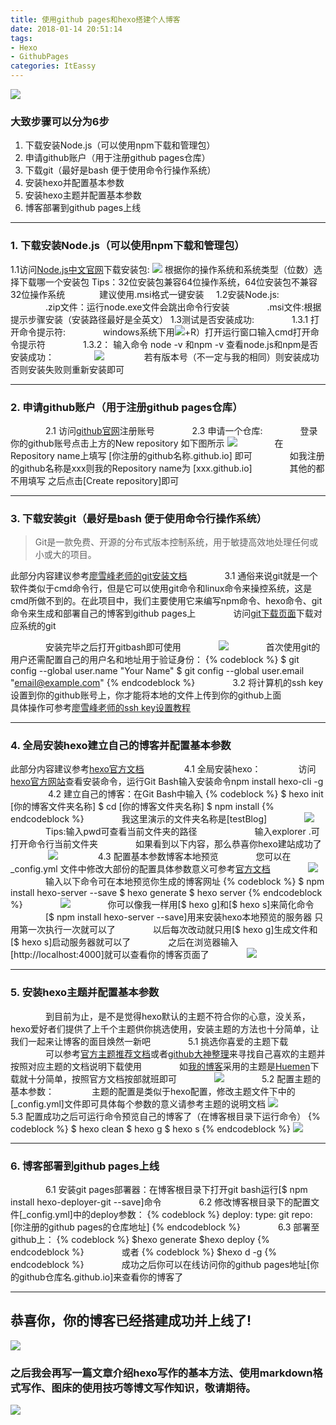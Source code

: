 ```yaml
---
title: 使用github pages和hexo搭建个人博客
date: 2018-01-14 20:51:14
tags: 
- Hexo
- GithubPages
categories: ItEassy
---
```

![](https://i.loli.net/2018/01/25/5a69ac586ce86.jpg)
### 大致步骤可以分为6步
1. 下载安装Node.js（可以使用npm下载和管理包）
2. 申请github账户（用于注册github pages仓库）
3. 下载git（最好是bash 便于使用命令行操作系统）
4. 安装hexo并配置基本参数
5. 安装hexo主题并配置基本参数
6. 博客部署到github pages上线
***

### 1.  下载安装Node.js（可以使用npm下载和管理包）
1.1访问[Node.js中文官网](http://nodejs.cn/download/)下载安装包:
![](https://i.loli.net/2018/01/25/5a696446c21d0.png)
根据你的操作系统和系统类型（位数）选择下载哪一个安装包
Tips：32位安装包兼容64位操作系统，64位安装包不兼容32位操作系统
&nbsp;&nbsp;&nbsp;&nbsp;&nbsp;&nbsp;&nbsp;&nbsp;&nbsp;&nbsp;&nbsp;&nbsp;&nbsp;建议使用.msi格式一键安装
&nbsp;
&nbsp;
1.2安装Node.js:
&emsp;&emsp;&emsp;&emsp;.zip文件：运行node.exe文件会跳出命令行安装
&emsp;&emsp;&emsp;&emsp;.msi文件:根据提示步骤安装（安装路径最好是全英文）
1.3测试是否安装成功:
&emsp;&emsp;&emsp;&emsp;1.3.1 打开命令提示符:
&emsp;&emsp;&emsp;&emsp;windows系统下用![](https://i.loli.net/2018/01/25/5a69690239d22.png)+R）打开运行窗口输入cmd打开命令提示符
&emsp;&emsp;&emsp;&emsp;1.3.2： 输入命令 node -v 和npm -v 查看node.js和npm是否安装成功：
&emsp;&emsp;&emsp;&emsp; ![](https://i.loli.net/2018/01/25/5a6969e9efb8f.png)
&emsp;&emsp;&emsp;&emsp; 若有版本号（不一定与我的相同）则安装成功 否则安装失败则重新安装即可
***


### 2. 申请github账户（用于注册github pages仓库）
&emsp;&emsp;&emsp;&emsp;2.1 访问[github官网](https://github.com)注册账号
&emsp;&emsp;&emsp;&emsp;2.3 申请一个仓库:
&emsp;&emsp;&emsp;&emsp;登录你的github账号点击上方的New repository 如下图所示
![](https://i.loli.net/2018/01/25/5a696b692e2fc.png)
&emsp;&emsp;&emsp;&emsp;在Repository name上填写 [你注册的github名称.github.io] 即可
&emsp;&emsp;&emsp;&emsp;如我注册的github名称是xxx则我的Repository name为 [xxx.github.io]
&emsp;&emsp;&emsp;&emsp;其他的都不用填写 之后点击[Create repository]即可
***

### 3. 下载安装git（最好是bash 便于使用命令行操作系统）
>Git是一款免费、开源的分布式版本控制系统，用于敏捷高效地处理任何或小或大的项目。

此部分内容建议参考[廖雪峰老师的git安装文档](https://www.liaoxuefeng.com/wiki/0013739516305929606dd18361248578c67b8067c8c017b000/00137396287703354d8c6c01c904c7d9ff056ae23da865a000)
&emsp;&emsp;&emsp;&emsp;3.1 通俗来说git就是一个软件类似于cmd命令行，但是它可以使用git命令和linux命令来操控系统，这是cmd所做不到的。在此项目中，我们主要使用它来编写npm命令、hexo命令、git命令来生成和部署自己的博客到github pages上
&emsp;&emsp;&emsp;&emsp;访问[git下载页面](https://git-scm.com/downloads)下载对应系统的git

&emsp;&emsp;&emsp;&emsp;安装完毕之后打开gitbash即可使用
&emsp;&emsp;&emsp;&emsp;![](https://i.loli.net/2018/01/25/5a698287b9b84.png)
&emsp;&emsp;&emsp;&emsp;首次使用git的用户还需配置自己的用户名和地址用于验证身份：
{% codeblock %}
$ git config --global user.name "Your Name" 
$ git config --global user.email "email@example.com" 
{% endcodeblock %}
&emsp;&emsp;&emsp;&emsp;3.2 将计算机的ssh key设置到你的github账号上，你才能将本地的文件上传到你的github上面
&emsp;&emsp;&emsp;&emsp;具体操作可参考[廖雪峰老师的ssh key设置教程](https://www.liaoxuefeng.com/wiki/0013739516305929606dd18361248578c67b8067c8c017b000/001374385852170d9c7adf13c30429b9660d0eb689dd43a000)

***

### 4. 全局安装hexo建立自己的博客并配置基本参数
此部分内容建议参考[hexo官方文档](https://hexo.io/zh-cn/docs/index.html)
&emsp;&emsp;&emsp;&emsp; 4.1 全局安装hexo：
&emsp;&emsp;&emsp;&emsp;访问[hexo官方网站](https://hexo.io/zh-cn/)查看安装命令，运行Git Bash输入安装命令npm install hexo-cli -g
&emsp;&emsp;&emsp;&emsp; 4.2 建立自己的博客：在Git Bash中输入 
{% codeblock %}
$ hexo init [你的博客文件夹名称] 
$ cd [你的博客文件夹名称] 
$ npm install
{% endcodeblock %}
&emsp;&emsp;&emsp;&emsp;我这里演示的文件夹名称是[testBlog]
&emsp;&emsp;&emsp;&emsp;![](https://i.loli.net/2018/01/25/5a69886d4d1c7.png)
&emsp;&emsp;&emsp;&emsp;Tips:输入pwd可查看当前文件夹的路径
&emsp;&emsp;&emsp;&emsp;&emsp;&emsp;&nbsp;输入explorer .可打开命令行当前文件夹
&emsp;&emsp;&emsp;&emsp;如果看到以下内容，那么恭喜你hexo建站成功了
&emsp;&emsp;&emsp;&emsp; ![](https://i.loli.net/2018/01/25/5a698a85db6e0.png)
&emsp;&emsp;&emsp;&emsp; 4.3 配置基本参数博客本地预览
&emsp;&emsp;&emsp;&emsp;您可以在 _config.yml 文件中修改大部份的配置具体参数意义可参考[官方文档](https://hexo.io/zh-cn/docs/configuration.html)
&emsp;&emsp;&emsp;&emsp;![](https://i.loli.net/2018/01/25/5a698b5ba81c3.png)
&emsp;&emsp;&emsp;&emsp;输入以下命令可在本地预览你生成的博客网址
{% codeblock %}
$ npm install hexo-server --save 
$ hexo generate
$ hexo server 
{% endcodeblock %}
&emsp;&emsp;&emsp;&emsp;![](https://i.loli.net/2018/01/25/5a698d29e35bd.png)
&emsp;&emsp;&emsp;&emsp;你可以像我一样用[$ hexo g]和[$ hexo s]来简化命令
&emsp;&emsp;&emsp;&emsp;[$ npm install hexo-server --save]用来安装hexo本地预览的服务器 只用第一次执行一次就可以了
&emsp;&emsp;&emsp;&emsp;以后每次改动就只用[$ hexo g]生成文件和[$ hexo s]启动服务器就可以了
&emsp;&emsp;&emsp;&emsp;之后在浏览器输入[http://localhost:4000]就可以查看你的博客页面了
&emsp;&emsp;&emsp;&emsp;![](https://i.loli.net/2018/01/25/5a698e9da8343.png)
***

### 5. 安装hexo主题并配置基本参数
&emsp;&emsp;&emsp;&emsp;到目前为止，是不是觉得hexo默认的主题不符合你的心意，没关系，hexo爱好者们提供了上千个主题供你挑选使用，安装主题的方法也十分简单，让我们一起来让博客的面目焕然一新吧
&emsp;&emsp;&emsp;&emsp;5.1 挑选你喜爱的主题下载
&emsp;&emsp;&emsp;&emsp;可以参考[官方主题推荐文档](https://hexo.io/themes/)或者[github大神整理](https://github.com/hexojs/hexo/wiki/Themes)来寻找自己喜欢的主题并按照对应主题的文档说明下载使用
&emsp;&emsp;&emsp;&emsp;如[我的博客](https://harviealwayshere.github.io/)采用的主题是[Huemen](https://github.com/ppoffice/hexo-theme-hueman)下载就十分简单，按照官方文档按部就班即可
&emsp;&emsp;&emsp;&emsp;![](https://i.loli.net/2018/01/25/5a699295d3479.png)
&emsp;&emsp;&emsp;&emsp;5.2 配置主题的基本参数：
&emsp;&emsp;&emsp;&emsp;主题的配置是类似于hexo配置，修改主题文件下中的[_config.yml]文件即可具体每个参数的意义请参考主题的说明文档
![](https://i.loli.net/2018/01/25/5a6996d20c594.png)
&emsp;&emsp;&emsp;&emsp;5.3 配置成功之后可运行命令预览自己的博客了（在博客根目录下运行命令）
{% codeblock %}
$ hexo clean 
$ hexo g 
$ hexo s 
{% endcodeblock %}
![](https://i.loli.net/2018/01/25/5a6998588778a.png)
***


### 6. 博客部署到github pages上线
&emsp;&emsp;&emsp;&emsp;6.1 安装git pages部署器：在博客根目录下打开git bash运行[$ npm install hexo-deployer-git --save]命令
&emsp;&emsp;&emsp;&emsp;6.2 修改博客根目录下的配置文件[_config.yml]中的deploy参数：
{% codeblock %}
deploy: 
   type: git 
   repo: [你注册的github pages的仓库地址] 
{% endcodeblock %}
&emsp;&emsp;&emsp;&emsp;6.3 部署至github上： 
{% codeblock %}
$hexo generate 
$hexo deploy 
{% endcodeblock %}
&emsp;&emsp;&emsp;&emsp;或者
{% codeblock %}
$hexo d -g
{% endcodeblock %}
&emsp;&emsp;&emsp;&emsp;成功之后你可以在线访问你的github pages地址[你的github仓库名.github.io]来查看你的博客了
***


## 恭喜你，你的博客已经搭建成功并上线了!
![](https://i.loli.net/2018/01/25/5a69a4a4cdfa8.gif)
### 之后我会再写一篇文章介绍hexo写作的基本方法、使用markdown格式写作、图床的使用技巧等博文写作知识，敬请期待。
![](https://i.loli.net/2018/01/25/5a69a60eeda77.gif)

